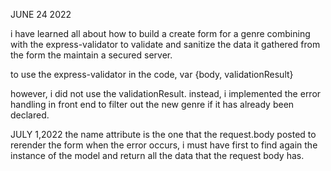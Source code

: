 JUNE 24 2022

i have learned all about how to build a create form for a genre combining with the express-validator to validate and sanitize the data it gathered from the form the maintain a secured server.

to use the express-validator in the code,
var {body, validationResult}

however, i did not use the validationResult. instead, i implemented the error handling in front end to filter out the new genre if it has already been declared.

JULY 1,2022
the name attribute is the one that the request.body posted
to rerender the form when the error occurs, i must have first to find again the instance of the model and return all the data that the request body has.
